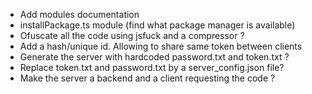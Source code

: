 * Add modules documentation  
* installPackage.ts module (find what package manager is available)
* Ofuscate all the code using jsfuck and a compressor ?
* Add a hash/unique id. Allowing to share same token between clients
* Generate the server with hardcoded password.txt and token.txt ?
* Replace token.txt and password.txt by a server_config.json file?
* Make the server a backend and a client requesting the code ?

